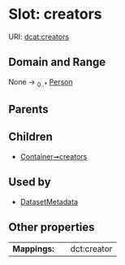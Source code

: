 
# Slot: creators




URI: [dcat:creators](http://www.w3.org/ns/dcat#creators)


## Domain and Range

None &#8594;  <sub>0..\*</sub> [Person](Person.md)

## Parents


## Children

 *  [Container➞creators](Container_creators.md)

## Used by

 * [DatasetMetadata](DatasetMetadata.md)

## Other properties

|  |  |  |
| --- | --- | --- |
| **Mappings:** | | dct:creator |

